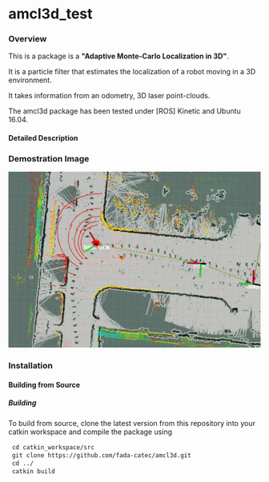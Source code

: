 # amcl3d_test


### Overview

This is a package is a **"Adaptive Monte-Carlo Localization in 3D"**.

It is a particle filter that estimates the localization of a robot moving in a 3D environment.

It takes information from an odometry, 3D laser point-clouds.


The amcl3d package has been tested under [ROS] Kinetic and Ubuntu 16.04.

#### Detailed Description




### Demostration Image

![image](https://github.com/chengwei0427/amcl3d_test/blob/master/doc/pf_demo.png)

### Installation

#### Building from Source

##### Building

To build from source, clone the latest version from this repository into your catkin workspace and compile the package using

     cd catkin_workspace/src
     git clone https://github.com/fada-catec/amcl3d.git
     cd ../
     catkin build


